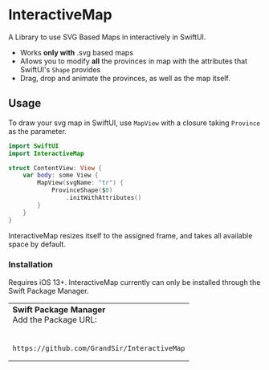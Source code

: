 # InteractiveMap

A Library to use SVG Based Maps in interactively in SwiftUI.


- Works **only with** .svg based maps
- Allows you to modify **all** the provinces in map with the attributes that SwiftUI's `Shape` provides
- Drag, drop and animate the provinces, as well as the map itself.


## Usage

To draw your svg map in SwiftUI, use `MapView` with a closure taking `Province` as the parameter.

```swift
import SwiftUI
import InteractiveMap

struct ContentView: View {
    var body: some View {
        MapView(svgName: "tr") {
            ProvinceShape($0)
                .initWithAttributes()
        }
    }
}
```
InteractiveMap resizes itself to the assigned frame, and takes all available space by default.

### Installation 
Requires iOS 13+. InteractiveMap currently can only be installed through the Swift Package Manager.


<table>
<tr>
<td>
<strong>
Swift Package Manager
</strong>
<br>
Add the Package URL:
</td>
</tr>
<tr>
<td>
<br>
    
```
https://github.com/GrandSir/InteractiveMap
```
    
</td>
</table>




